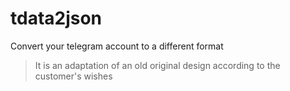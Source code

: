 # tdata2json
 Convert your telegram account to a different format

 > It is an adaptation of an old original design according to the customer's wishes
